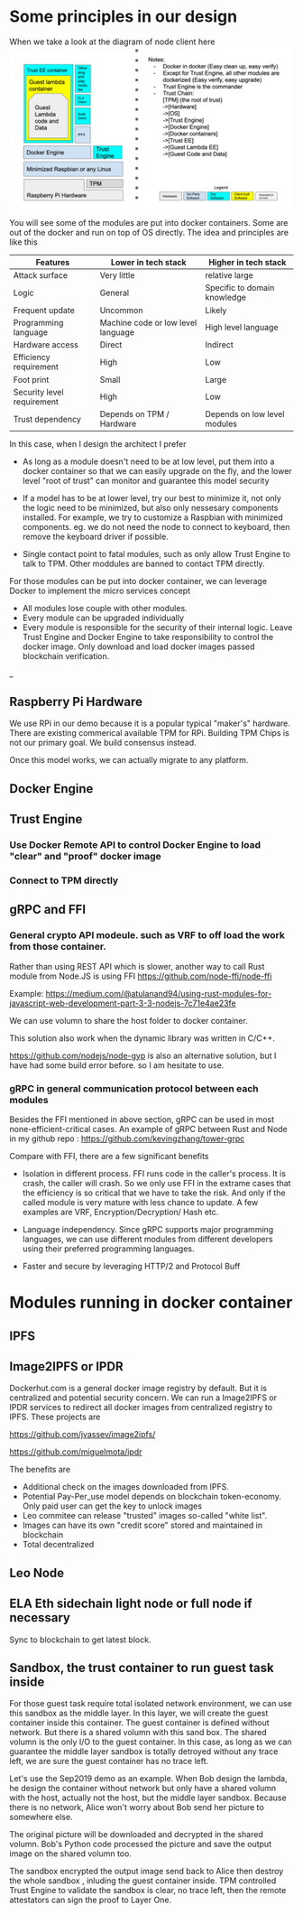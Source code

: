 # Some principles in our design
When we take a look at the diagram of node client here
![tech stack](../images/RPi_Modules_Stack.jpg)

You will see some of the modules are put into docker containers. Some are out of the docker and run on top of OS directly. The idea and principles are like this


| Features | Lower in tech stack | Higher in tech stack |
|---|---|---|
| Attack surface | Very little | relative large |
| Logic | General | Specific to domain knowledge |
| Frequent update | Uncommon | Likely |
| Programming language | Machine code or low level language | High level language |
| Hardware access | Direct | Indirect |
| Efficiency requirement | High | Low |
| Foot print | Small | Large |
|Security level requirement | High | Low |
| Trust dependency | Depends on TPM / Hardware | Depends on low level modules |

In this case, when I design the architect I prefer

- As long as a module doesn't need to be at low level, put them into a docker container so that we can easily upgrade on the fly, and the lower level "root of trust" can monitor and guarantee this model security

- If a model has to be at lower level, try our best to minimize it, not only the logic need to be minimized, but also only nessesary components installed. For example, we try to customize a Raspbian with minimized components. eg. we do not need the node to connect to keyboard, then remove the keyboard driver if possible. 

- Single contact point to fatal modules, such as only allow Trust Engine to talk to TPM. Other moddules are banned to contact TPM directly.

For those modules can be put into docker container, we can leverage Docker to implement the micro services concept
- All modules lose couple with other modules. 
- Every module can be upgraded individually
- Every module is responsible for the security of their internal logic. Leave Trust Engine and Docker Engine to take responsibility to control the docker image. Only download and load docker images passed blockchain verification.


_ 

## Raspberry Pi Hardware
We use RPi in our demo because it is a popular typical "maker's" hardware. There are existing commerical available TPM for RPi. Building TPM Chips is not our primary goal. We build consensus instead.

Once this model works, we can actually migrate to any platform. 

## Docker Engine

## Trust Engine
### Use Docker Remote API to control Docker Engine to load "clear" and "proof" docker image

### Connect to TPM directly

## gRPC and FFI

### General crypto API modeule. such as VRF to off load the work from those container.

Rather than using REST API which is slower, another way to call Rust module from Node.JS is using FFI
https://github.com/node-ffi/node-ffi

Example: https://medium.com/@atulanand94/using-rust-modules-for-javascript-web-development-part-3-3-nodejs-7c71e4ae23fe

We can use volumn to share the host folder to docker container. 

This solution also work when the dynamic library was written in C/C++. 

https://github.com/nodejs/node-gyp is also an alternative solution, but I have had some build error before. so I am hesitate to use.


### gRPC in general communication protocol between each modules
Besides the FFI mentioned in above section, gRPC can be used in most none-efficient-critical cases.
An example of gRPC between Rust and Node in my github repo : https://github.com/kevingzhang/tower-grpc

Compare with FFI, there are a few significant benefits
- Isolation in different process. FFI runs code in the caller's process. It is crash, the caller will crash. So we only use FFI in the extrame cases that the efficiency is so critical that we have to take the risk. And only if the called module is very mature with less chance to update. A few examples are VRF, Encryption/Decryption/ Hash etc. 

- Language independency. Since gRPC supports major programming languages, we can use different modules from different developers using their preferred programming languages. 

- Faster and secure by leveraging HTTP/2 and Protocol Buff

# Modules running in docker container

## IPFS

## Image2IPFS or IPDR

Dockerhut.com is a general docker image registry by default. But it is centralized and potential security concern. We can run a Image2IPFS or IPDR services to redirect all docker images from centralized registry to IPFS. These projects are

https://github.com/jvassev/image2ipfs/

https://github.com/miguelmota/ipdr

The benefits are

- Additional check on the images downloaded from IPFS. 
- Potential Pay-Per_use model depends on blockchain token-economy. Only paid user can get the key to unlock images
- Leo commitee can release "trusted" images so-called "white list". 
- Images can have its own "credit score" stored and maintained in blockchain
- Total decentralized

## Leo Node

## ELA Eth sidechain light node or full node if necessary

Sync to blockchain to get latest block. 

## Sandbox, the trust container to run guest task inside

For those guest task require total isolated network environment, we can use this sandbox as the middle layer. In this layer, we will create the guest container inside this container. The guest container is defined without network. But there is a shared volumn with this sand box. The shared volumn is the only I/O to the guest container. In this case, as long as we can guarantee the middle layer sandbox is totally detroyed without any trace left, we are sure the guest container has no trace left. 

Let's use the Sep2019 demo as an example. When Bob design the lambda, he design the container without network but only have a shared volumn with the host, actually not the host, but the middle layer sandbox. Because there is no network, Alice won't worry about Bob send her picture to somewhere else. 

The original picture will be downloaded and decrypted in the shared volumn. Bob's Python code processed the picture and save the output image on the shared volumn too. 

The sandbox encrypted the output image send back to Alice then destroy the whole sandbox , inluding the guest container inside. TPM controlled Trust Engine to validate the sandbox is clear, no trace left, then the remote attestators can sign the proof to Layer One.

